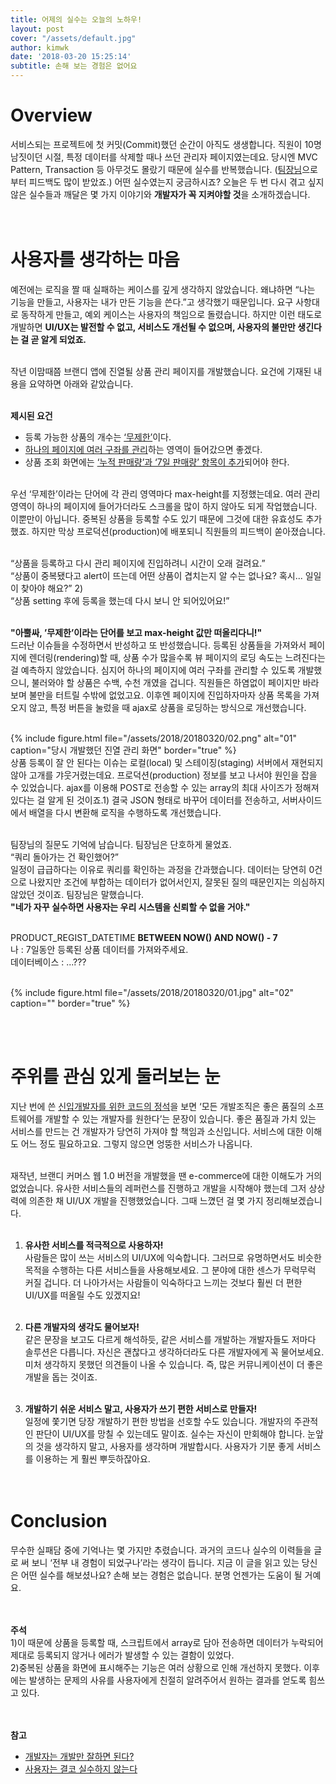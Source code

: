 ```yaml
---
title: 어제의 실수는 오늘의 노하우!
layout: post
cover: "/assets/default.jpg"
author: kimwk
date: '2018-03-20 15:25:14'
subtitle: 손해 보는 경험은 없어요
---
```


# Overview
서비스되는 프로젝트에 첫 커밋(Commit)했던 순간이 아직도 생생합니다. 직원이 10명 남짓이던 시절, 특정 데이터를 삭제할 때나 쓰던 관리자 페이지였는데요. 당시엔 MVC Pattern, Transaction 등 아무것도 몰랐기 때문에 실수를 반복했습니다. (<a href="http://labs.brandi.co.kr/authors/leesg" target="_blank">팀장님</a>으로부터 피드백도 많이 받았죠.) 어떤 실수였는지 궁금하시죠? 오늘은 두 번 다시 겪고 싶지 않은 실수들과 깨달은 몇 가지 이야기와 **개발자가 꼭 지켜야할 것**을 소개하겠습니다. <br><br><br>


# 사용자를 생각하는 마음
예전에는 로직을 짤 때 실패하는 케이스를 깊게 생각하지 않았습니다. 왜냐하면 “나는 기능을 만들고, 사용자는 내가 만든 기능을 쓴다.”고 생각했기 때문입니다. 요구 사항대로 동작하게 만들고, 예외 케이스는 사용자의 책임으로 돌렸습니다. 하지만 이런 태도로 개발하면 **UI/UX는 발전할 수 없고, 서비스도 개선될 수 없으며, 사용자의 불만만 생긴다는 걸 곧 알게 되었죠.** <br><br>

작년 이맘때쯤 브랜디 앱에 진열될 상품 관리 페이지를 개발했습니다. 요건에 기재된 내용을 요약하면 아래와 같았습니다.<br><br>

**제시된 요건**<br>
- 등록 가능한 상품의 개수는 <u>‘무제한’</u>이다.
- <u>하나의 페이지에 여러 구좌를 관리</u>하는 영역이 들어갔으면 좋겠다.
- 상품 조회 화면에는 <u>‘누적 판매량’과 ‘7일 판매량’ 항목이 추가</u>되어야 한다.<br><br>

우선 ‘무제한’이라는 단어에 각 관리 영역마다 max-height를 지정했는데요. 여러 관리 영역이 하나의 페이지에 들어가더라도 스크롤을 많이 하지 않아도 되게 작업했습니다. 이뿐만이 아닙니다. 중복된 상품을 등록할 수도 있기 때문에 그것에 대한 유효성도 추가했죠. 하지만 막상 프로덕션(production)에 배포되니 직원들의 피드백이 쏟아졌습니다.<br><br>

“상품을 등록하고 다시 관리 페이지에 진입하려니 시간이 오래 걸려요.”<br>
“상품이 중복됐다고 alert이 뜨는데 어떤 상품이 겹치는지 알 수는 없나요? 혹시... 일일이 찾아야 해요?” 2)<br>
“상품 setting 후에 등록을 했는데 다시 보니 안 되어있어요!”<br><br>

**"아뿔싸, ’무제한’이라는 단어를 보고 max-height 값만 떠올리다니!"** <br>
드러난 이슈들을 수정하면서 반성하고 또 반성했습니다. 등록된 상품들을 가져와서 페이지에 렌더링(rendering)할 때, 상품 수가 많을수록 뷰 페이지의 로딩 속도는 느려진다는 걸 예측하지 않았습니다. 심지어 하나의 페이지에 여러 구좌를 관리할 수 있도록 개발했으니, 불러와야 할 상품은 수백, 수천 개였을 겁니다. 직원들은 하염없이 페이지만 바라보며 불만을 터트릴 수밖에 없었고요. 이후엔 페이지에 진입하자마자 상품 목록을 가져오지 않고, 특정 버튼을 눌렀을 때 ajax로 상품을 로딩하는 방식으로 개선했습니다.<br><br>

{% include figure.html file="/assets/2018/20180320/02.png" alt="01" caption="당시 개발했던 진열 관리 화면" border="true" %}
<br>
상품 등록이 잘 안 된다는 이슈는 로컬(local) 및 스테이징(staging) 서버에서 재현되지 않아 고개를 갸웃거렸는데요. 프로덕션(production) 정보를 보고 나서야 원인을 잡을 수 있었습니다. ajax를 이용해 POST로 전송할 수 있는 array의 최대 사이즈가 정해져 있다는 걸 알게 된 것이죠.1) 결국 JSON 형태로 바꾸어 데이터를 전송하고, 서버사이드에서 배열을 다시 변환해 로직을 수행하도록 개선했습니다. <br><br>

팀장님의 질문도 기억에 남습니다. 팀장님은 단호하게 물었죠.<br>
“쿼리 돌아가는 건 확인했어?”<br>
일정이 급급하다는 이유로 쿼리를 확인하는 과정을 간과했습니다. 데이터는 당연히 0건으로 나왔지만 조건에 부합하는 데이터가 없어서인지, 잘못된 질의 때문인지는 의심하지 않았던 것이죠. 팀장님은 말했습니다.<br>
<b>"네가 자꾸 실수하면 사용자는 우리 시스템을 신뢰할 수 없을 거야."</b><br><br>

PRODUCT_REGIST_DATETIME **BETWEEN NOW() AND NOW() - 7** <br>
나 : 7일동안 등록된 상품 데이터를 가져와주세요.<br>
데이터베이스 : ...???<br><br>

{% include figure.html file="/assets/2018/20180320/01.jpg" alt="02" caption="" border="true" %}

<br><br>
# 주위를 관심 있게 둘러보는 눈
지난 번에 쓴 <a href="http://labs.brandi.co.kr/2018/03/02/kimwk.html" target="_blank">신입개발자를 위한 코드의 정석</a>을 보면 ‘모든 개발조직은 좋은 품질의 소프트웨어를 개발할 수 있는 개발자를 원한다’는 문장이 있습니다. 좋은 품질과 가치 있는 서비스를 만드는 건 개발자가 당연히 가져야 할 책임과 소신입니다. 서비스에 대한 이해도 어느 정도 필요하고요. 그렇지 않으면 엉뚱한 서비스가 나옵니다.<br><br>

재작년, 브랜디 커머스 웹 1.0 버전을 개발했을 땐 e-commerce에 대한 이해도가 거의 없었습니다. 유사한 서비스들의 레퍼런스를 진행하고 개발을 시작해야 했는데 그저 상상력에 의존한 채 UI/UX 개발을 진행했었습니다. 그때 느꼈던 걸 몇 가지 정리해보겠습니다. <br><br>

1. **유사한 서비스를 적극적으로 사용하자!**<br>
사람들은 많이 쓰는 서비스의 UI/UX에 익숙합니다. 그러므로 유명하면서도 비슷한 목적을 수행하는 다른 서비스들을 사용해보세요. 그 분야에 대한 센스가 무럭무럭 커질 겁니다. 더 나아가서는 사람들이 익숙하다고 느끼는 것보다 훨씬 더 편한 UI/UX를 떠올릴 수도 있겠지요!<br><br>

2. **다른 개발자의 생각도 물어보자!**<br>
같은 문장을 보고도 다르게 해석하듯, 같은 서비스를 개발하는 개발자들도 저마다 솔루션은 다릅니다. 자신은 괜찮다고 생각하더라도 다른 개발자에게 꼭 물어보세요. 미처 생각하지 못했던 의견들이 나올 수 있습니다. 즉, 많은 커뮤니케이션이 더 좋은 개발을 돕는 것이죠.<br><br>

3. **개발하기 쉬운 서비스 말고, 사용자가 쓰기 편한 서비스로 만들자!**<br>
일정에 쫓기면 당장 개발하기 편한 방법을 선호할 수도 있습니다. 개발자의 주관적인 판단이 UI/UX를 망칠 수 있는데도 말이죠. 실수는 자신이 만회해야 합니다. 눈앞의 것을 생각하지 말고, 사용자를 생각하며 개발합시다. 사용자가 기분 좋게 서비스를 이용하는 게 훨씬 뿌듯하잖아요. <br><br><br>


# Conclusion
무수한 실패담 중에 기억나는 몇 가지만 추렸습니다. 과거의 코드나 실수의 이력들을 글로 써 보니 ‘전부 내 경험이 되었구나’라는 생각이 듭니다. 지금 이 글을 읽고 있는 당신은 어떤 실수를 해보셨나요? 손해 보는 경험은 없습니다. 분명 언젠가는 도움이 될 거예요. <br><br><br>


**주석**<br>
1)이 때문에 상품을 등록할 때, 스크립트에서 array로 담아 전송하면 데이터가 누락되어 제대로 등록되지 않거나 에러가 발생할 수 있는 결함이 있었다.<br>
2)중복된 상품을 화면에 표시해주는 기능은 여러 상황으로 인해 개선하지 못했다. 이후에는 발생하는 문제의 사유를 사용자에게 친절히 알려주어서 원하는 결과를 얻도록 힘쓰고 있다. <br><br><br>


**참고**<br>
- [개발자는 개발만 잘하면 된다?](https://brunch.co.kr/@fishz/118)
- [사용자는 결코 실수하지 않는다](https://brunch.co.kr/@chaewonkong/11)
